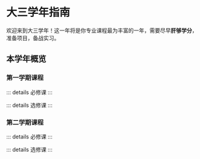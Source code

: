 <script setup>
import CourseButton from '../../.vitepress/components/CourseButton.vue';
</script>

# 大三学年指南

欢迎来到大三学年！这一年将是你专业课程最为丰富的一年，需要尽早**肝够学分**，准备项目，备战实习。

## 本学年概览

### 第一学期课程

::: details 必修课
<CourseButton text="嵌入式系统设计与应用" url="./courses/embedded-systems" />
<CourseButton text="计算机网络" url="./courses/computer-networks" />
<CourseButton text="人工智能理论与应用" url="./courses/ai" />
<CourseButton text="数据库综合课程设计" url="./courses/database-design" />
<CourseButton text="毛泽东思想和中国特色社会主义理论体系概论" url="./courses/mao-zedong-thought" />
<CourseButton text="形势与政策 Ⅴ" url="./courses/policy-v" />
:::

::: details 选修课
<CourseButton text="智能设备接口技术" url="./courses/smart-devices" />
<CourseButton text="软件工程" url="./courses/software-engineering" />
<CourseButton text="机器学习" url="./courses/machine-learning" />
<CourseButton text="机器视觉" url="./courses/computer-vision" />
<CourseButton text="javaWeb 开发技术" url="./courses/javaweb" />
<CourseButton text="计算机游戏程序设计" url="./courses/game-programming" />
<CourseButton text="大学日语阅读" url="./courses/japanese-reading" />
:::

### 第二学期课程

::: details 必修课
<CourseButton text="计算机图形学" url="./courses/computer-graphics" />
<CourseButton text="大数据技术" url="./courses/big-data" />
<CourseButton text="计算机系统综合课程设计" url="./courses/computer-system-design" />
<CourseButton text="大学生就业指导" url="./courses/career-guidance" />
<CourseButton text="国家安全教育" url="./courses/national-security" />
<CourseButton text="创新创业实践" url="./courses/innovation-practice" />
<CourseButton text="形势与政策 Ⅵ" url="./courses/policy-vi" />
:::

::: details 选修课
<CourseButton text="ASP.NET 开发技术" url="./courses/aspnet" />
<CourseButton text="移动智能设备应用开发" url="./courses/mobile-devices" />
<CourseButton text="软件设计模式与体系结构" url="./courses/software-design" />
<CourseButton text="TCP/IP 通讯协议族" url="./courses/tcp-ip" />
<CourseButton text="物联网导论" url="./courses/iot" />
<CourseButton text="智能机器人技术及应用" url="./courses/robotics" />
:::
